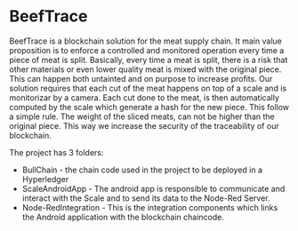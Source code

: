 # BeefTrace
BeefTrace is a blockchain solution for the meat supply chain. It main value proposition is to enforce a controlled and monitored operation every time a piece of meat is split. Basically, every time a meat is split, there is a risk that other materials or even lower quality meat is mixed with the original piece. This can happen both untainted and on purpose to increase profits. Our solution requires that each cut of the meat happens on top of a scale and is monitorizar by a camera. Each cut done to the meat, is then automatically computed by the scale which generate a hash for the new piece. This follow a simple rule. The weight of the sliced meats, can not be higher than the original piece. This way we increase the security of the traceability of our blockchain.

The project has 3 folders:

* BullChain - the chain code used in the project to be deployed in a Hyperledger
* ScaleAndroidApp - The android app is responsible to communicate and interact with the Scale and to send its data to the Node-Red Server.
* Node-RedIntegration - This is the integration components which links the Android application with the blockchain chaincode.
